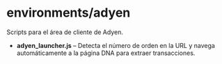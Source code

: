 # environments/adyen

Scripts para el área de cliente de Adyen.

- **adyen_launcher.js** – Detecta el número de orden en la URL y navega automáticamente a la página DNA para extraer transacciones.
